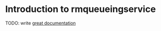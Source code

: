 # Introduction to rmqueueingservice

TODO: write [great documentation](http://jacobian.org/writing/what-to-write/)
